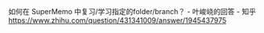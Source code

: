 如何在 SuperMemo 中复习/学习指定的folder/branch？ - 叶峻峣的回答 - 知乎
https://www.zhihu.com/question/431341009/answer/1945437975
